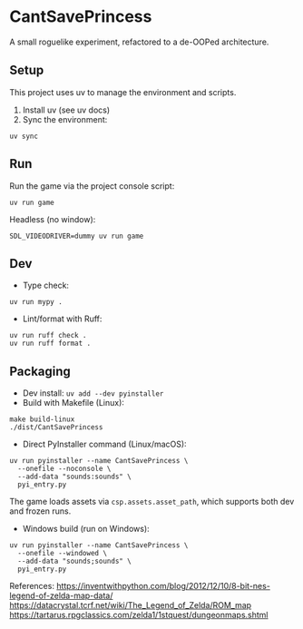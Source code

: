 # CantSavePrincess
A small roguelike experiment, refactored to a de-OOPed architecture.

## Setup

This project uses uv to manage the environment and scripts.

1) Install uv (see uv docs)
2) Sync the environment:

```
uv sync
```

## Run

Run the game via the project console script:

```
uv run game
```

Headless (no window):

```
SDL_VIDEODRIVER=dummy uv run game
```

## Dev

- Type check:

```
uv run mypy .
```

- Lint/format with Ruff:

```
uv run ruff check .
uv run ruff format .
```

## Packaging

- Dev install: `uv add --dev pyinstaller`
- Build with Makefile (Linux):

```
make build-linux
./dist/CantSavePrincess
```

- Direct PyInstaller command (Linux/macOS):

```
uv run pyinstaller --name CantSavePrincess \
  --onefile --noconsole \
  --add-data "sounds:sounds" \
  pyi_entry.py
```

The game loads assets via `csp.assets.asset_path`, which supports both dev and frozen runs.

- Windows build (run on Windows):

```
uv run pyinstaller --name CantSavePrincess \
  --onefile --windowed \
  --add-data "sounds;sounds" \
  pyi_entry.py
```

References:
https://inventwithpython.com/blog/2012/12/10/8-bit-nes-legend-of-zelda-map-data/
https://datacrystal.tcrf.net/wiki/The_Legend_of_Zelda/ROM_map
https://tartarus.rpgclassics.com/zelda1/1stquest/dungeonmaps.shtml
